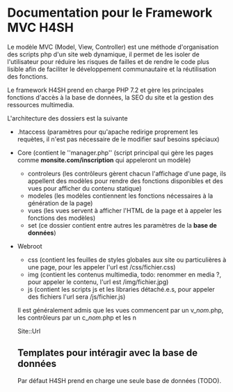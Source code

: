 # Documentation pour le Framework MVC H4SH

Le modèle MVC (Model, View, Controller) est une méthode d'organisation des scripts php d'un site web dynamique, il permet de les isoler de l'utilisateur pour réduire les risques de failles et de rendre le code plus lisible afin de faciliter le développement communautaire et la réutilisation des fonctions.

Le framework H4SH prend en charge PHP 7.2 et gère les principales fonctions d'accès à la base de données, la SEO du site et la gestion des ressources multimedia.

L'architecture des dossiers est la suivante

- .htaccess (paramètres pour qu'apache redirige proprement les requètes, il n'est pas nécessaire de le modifier sauf besoins spéciaux)
- Core (contient le ''manager.php'' (script principal qui gère les pages comme **monsite.com/inscription** qui appeleront un modèle)
  - controleurs (les contrôleurs gèrent chacun l'affichage d'une page, ils appellent des modèles pour rendre des fonctions disponibles et des vues pour afficher du contenu statique)
  - modeles (les modèles contiennent les fonctions nécessaires à la génération de la page)
  - vues (les vues servent à afficher l'HTML de la page et à appeler les fonctions des modèles)
  - set (ce dossier contient entre autres les paramètres de la **base de données**)
- Webroot
  - css (contient les feuilles de styles globales aux site ou particulières à une page, pour les appeler l'url est /css/fichier.css)
  - img (contient les contenus multimedia, todo: renommer en media ?, pour appeler le contenu, l'url est /img/fichier.jpg)
  - js (contient les scripts js et les libraries détaché.e.s, pour appeler des fichiers l'url sera /js/fichier.js)
  
  Il est généralement admis que les vues commencent par un v_*nom*.php, les contrôleurs par un c_*nom*.php et les n
  
  
  Site::Url
  
  
  ## Templates pour intéragir avec la base de données
  
  Par défaut H4SH prend en charge une seule base de données (TODO).
